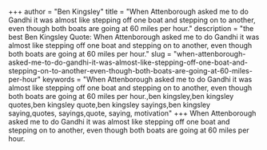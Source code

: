 +++
author = "Ben Kingsley"
title = "When Attenborough asked me to do Gandhi it was almost like stepping off one boat and stepping on to another, even though both boats are going at 60 miles per hour."
description = "the best Ben Kingsley Quote: When Attenborough asked me to do Gandhi it was almost like stepping off one boat and stepping on to another, even though both boats are going at 60 miles per hour."
slug = "when-attenborough-asked-me-to-do-gandhi-it-was-almost-like-stepping-off-one-boat-and-stepping-on-to-another-even-though-both-boats-are-going-at-60-miles-per-hour"
keywords = "When Attenborough asked me to do Gandhi it was almost like stepping off one boat and stepping on to another, even though both boats are going at 60 miles per hour.,ben kingsley,ben kingsley quotes,ben kingsley quote,ben kingsley sayings,ben kingsley saying,quotes, sayings,quote, saying, motivation"
+++
When Attenborough asked me to do Gandhi it was almost like stepping off one boat and stepping on to another, even though both boats are going at 60 miles per hour.
